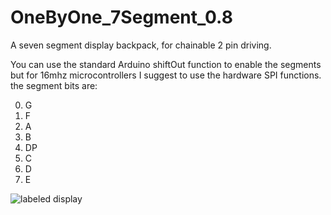 # OneByOne_7Segment_0.8
A seven segment display backpack, for chainable 2 pin driving.

You can use the standard Arduino shiftOut function to enable the segments but for 16mhz microcontrollers I suggest to use the hardware SPI functions.
the segment bits are:

 0. G
 1. F
 2. A
 3. B
 4. DP
 5. C
 6. D
 7. E

![labeled display](https://upload.wikimedia.org/wikipedia/commons/e/ed/7_Segment_Display_with_Labeled_Segments.svg)
